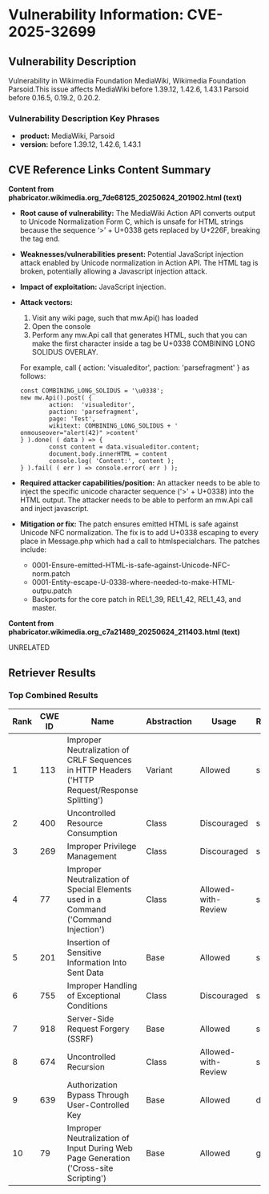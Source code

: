 # Vulnerability Information: CVE-2025-32699

## Vulnerability Description
Vulnerability in Wikimedia Foundation MediaWiki, Wikimedia Foundation Parsoid.This issue affects MediaWiki before 1.39.12, 1.42.6, 1.43.1 Parsoid before 0.16.5, 0.19.2, 0.20.2.

### Vulnerability Description Key Phrases
- **product:** MediaWiki, Parsoid
- **version:** before 1.39.12, 1.42.6, 1.43.1

## CVE Reference Links Content Summary
**Content from phabricator.wikimedia.org_7de68125_20250624_201902.html (text)**

*   **Root cause of vulnerability:** The MediaWiki Action API converts output to Unicode Normalization Form C, which is unsafe for HTML strings because the sequence ‘>’ + U+0338 gets replaced by U+226F, breaking the tag end.
*   **Weaknesses/vulnerabilities present:** Potential JavaScript injection attack enabled by Unicode normalization in Action API. The HTML tag is broken, potentially allowing a Javascript injection attack.
*   **Impact of exploitation:** JavaScript injection.
*   **Attack vectors:**
    1.  Visit any wiki page, such that mw.Api() has loaded
    2.  Open the console
    3.  Perform any mw.Api call that generates HTML, such that you can make the first character inside a tag be U+0338 COMBINING LONG SOLIDUS OVERLAY.

    For example, call { action: 'visualeditor', paction: 'parsefragment' } as follows:

    ```
    const COMBINING_LONG_SOLIDUS = '\u0338';
    new mw.Api().post( {
            action:  'visualeditor',
            paction: 'parsefragment',
            page: 'Test',
            wikitext: COMBINING_LONG_SOLIDUS + ' onmouseover="alert(42)" >content'
    } ).done( ( data ) => {
            const content = data.visualeditor.content;
            document.body.innerHTML = content
            console.log( 'Content:', content );
    } ).fail( ( err ) => console.error( err ) );
    ```

*   **Required attacker capabilities/position:** An attacker needs to be able to inject the specific unicode character sequence ('>' + U+0338) into the HTML output. The attacker needs to be able to perform an mw.Api call and inject javascript.
*   **Mitigation or fix:** The patch ensures emitted HTML is safe against Unicode NFC normalization. The fix is to add U+0338 escaping to every place in Message.php which had a call to htmlspecialchars. The patches include:
    *   0001-Ensure-emitted-HTML-is-safe-against-Unicode-NFC-norm.patch
    *   0001-Entity-escape-U-0338-where-needed-to-make-HTML-outpu.patch
    *   Backports for the core patch in REL1\_39, REL1\_42, REL1\_43, and master.

**Content from phabricator.wikimedia.org_c7a21489_20250624_211403.html (text)**

UNRELATED

## Retriever Results

### Top Combined Results

| Rank | CWE ID | Name | Abstraction | Usage  | Retrievers | Individual Scores |
|------|--------|------|-------------|-------|------------|-------------------|
| 1 | 113 | Improper Neutralization of CRLF Sequences in HTTP Headers ('HTTP Request/Response Splitting') | Variant | Allowed | sparse | 0.041 |
| 2 | 400 | Uncontrolled Resource Consumption | Class | Discouraged | sparse | 0.041 |
| 3 | 269 | Improper Privilege Management | Class | Discouraged | sparse | 0.041 |
| 4 | 77 | Improper Neutralization of Special Elements used in a Command ('Command Injection') | Class | Allowed-with-Review | sparse | 0.040 |
| 5 | 201 | Insertion of Sensitive Information Into Sent Data | Base | Allowed | sparse | 0.039 |
| 6 | 755 | Improper Handling of Exceptional Conditions | Class | Discouraged | sparse | 0.038 |
| 7 | 918 | Server-Side Request Forgery (SSRF) | Base | Allowed | sparse | 0.037 |
| 8 | 674 | Uncontrolled Recursion | Class | Allowed-with-Review | sparse | 0.037 |
| 9 | 639 | Authorization Bypass Through User-Controlled Key | Base | Allowed | dense | 0.523 |
| 10 | 79 | Improper Neutralization of Input During Web Page Generation ('Cross-site Scripting') | Base | Allowed | graph | 0.003 |

